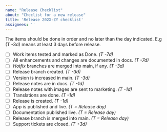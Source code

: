 ```yaml
---
name: "Release Checklist"
about: "Checlist for a new release"
title: 'Release 202X-ZY checklist'
assignees: ''
---
```

The items should be done in order and no later than the day indicated. E.g (T -3d) means at least 3 days before release.

- [ ] Work items tested and marked as Done. _(T -7d)_
- [ ] All enhancements and changes are documented in docs. _(T -7d)_
- [ ] _Hotfix_ branches are merged into main, if any. _(T -3d)_
- [ ] Release branch created. _(T -3d)_
- [ ] Version is increased in main. _(T -3d)_
- [ ] Release notes are in docs. _(T -1d)_
- [ ] Release notes with images are sent to marketing. _(T -1d)_
- [ ] Translations are done. _(T -1d)_
- [ ] Release is created. _(T -1d)_
- [ ] App is published and live. _(T = Release day)_
- [ ] Documentation published live. _(T = Release day)_
- [ ] Release branch is merged into main. _(T = Release day)_
- [ ] Support tickets are closed. _(T +3d)_
